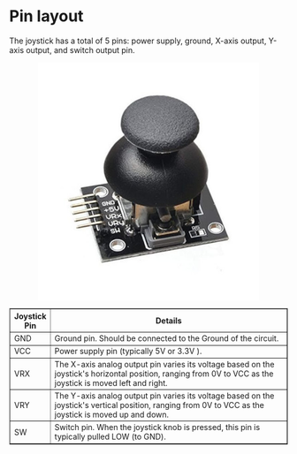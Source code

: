 # Pin layout

The joystick has a total of 5 pins: power supply, ground, X-axis output, Y-axis output, and switch output pin.

<img style="display: block; margin: auto;width:400px;margin-bottom: 10px;" alt="joystick" src="./images/joystick-pin-layout.jpg"/>

<table border="1" style="border-collapse: collapse; width: 100%;">
  <thead>
    <tr>
      <th style="width:14%">Joystick Pin</th>
      <th>Details</th>
    </tr>
  </thead>
  <tbody>
    <tr>
      <td><span class="slanted-text black">GND</span></td>
      <td>Ground pin. Should be connected to the Ground of the circuit.</td>
    </tr>
    <tr>
      <td><span class="slanted-text red">VCC</span></td>
      <td>Power supply pin (typically 5V or 3.3V ).</td>
    </tr>
    <tr>
      <td><span class="slanted-text green">VRX</span></td>
      <td>The X-axis analog output pin varies its voltage based on the joystick's horizontal position, ranging from 0V to VCC as the joystick is moved left and right.</td>
    </tr>
    <tr>
      <td><span class="slanted-text blue">VRY</span></td>
      <td>The Y-axis analog output pin varies its voltage based on the joystick's vertical position, ranging from 0V to VCC as the joystick is moved up and down.</td>
    </tr>
    <tr>
      <td><span class="slanted-text purple">SW</span></td>
      <td>Switch pin. When the joystick knob is pressed, this pin is typically pulled LOW (to GND).</td>
    </tr>
  </tbody>
</table>

